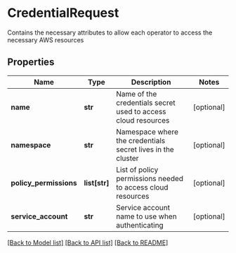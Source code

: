 # CredentialRequest

Contains the necessary attributes to allow each operator to access the necessary AWS resources
## Properties
Name | Type | Description | Notes
------------ | ------------- | ------------- | -------------
**name** | **str** | Name of the credentials secret used to access cloud resources | [optional] 
**namespace** | **str** | Namespace where the credentials secret lives in the cluster | [optional] 
**policy_permissions** | **list[str]** | List of policy permissions needed to access cloud resources | [optional] 
**service_account** | **str** | Service account name to use when authenticating | [optional] 

[[Back to Model list]](../README.md#documentation-for-models) [[Back to API list]](../README.md#documentation-for-api-endpoints) [[Back to README]](../README.md)


